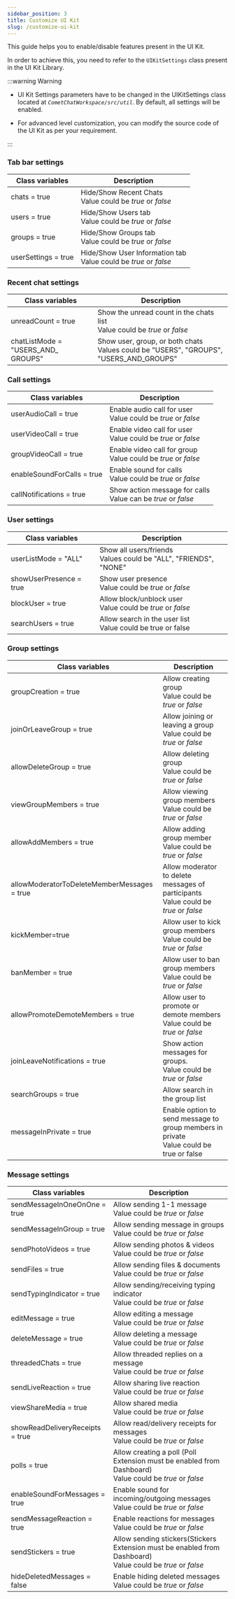 ```yaml
---
sidebar_position: 3
title: Customize UI Kit
slug: /customize-ui-kit
---
```


This guide helps you to enable/disable features present in the UI Kit.

In order to achieve this, you need to refer to the `UIKitSettings` class present in the UI Kit Library.

:::warning Warning

- UI Kit Settings parameters have to be changed in the UIKitSettings class located at _`CometChatWorkspace/src/util`_. By default, all settings will be enabled. 

- For advanced level customization, you can modify the source code of the UI Kit as per your requirement.

:::

### Tab bar settings

| Class variables | Description | 
| ---- | ---- | 
| chats = true | Hide/Show Recent Chats<br/>Value could be _true_ or _false_ | 
| users = true | Hide/Show Users tab<br/>Value could be _true_ or _false_ | 
| groups = true | Hide/Show Groups tab<br/>Value could be _true_ or _false_ | 
| userSettings = true | Hide/Show User Information tab<br/>Value could be _true_ or _false_ | 


### Recent chat settings

| Class variables | Description | 
| ---- | ---- | 
| unreadCount = true | Show the unread count in the chats list<br/>Value could be _true_ or _false_ | 
| chatListMode = "USERS_AND_ GROUPS" | Show user, group, or both chats<br/>Values could be "USERS", "GROUPS", "USERS_AND_GROUPS" | 


### Call settings

| Class variables | Description | 
| ---- | ---- | 
| userAudioCall = true | Enable audio call for user<br/>Value could be _true_ or _false_ | 
| userVideoCall = true | Enable video call for user<br/>Value could be _true_ or _false_ | 
| groupVideoCall = true | Enable video call for group<br/>Value could be _true_ or _false_ | 
| enableSoundForCalls = true | Enable sound for calls<br/>Value could be _true_ or _false_ | 
| callNotifications = true | Show action message for calls<br/>Value can be _true_ or _false_ | 


### User settings

| Class variables | Description | 
| ---- | ---- | 
| userListMode = "ALL" | Show all users/friends<br/>Values could be "ALL", "FRIENDS", "NONE" | 
| showUserPresence = true | Show user presence<br/>Value could be _true_ or _false_ | 
| blockUser = true | Allow block/unblock user<br/>Value could be _true_ or _false_ | 
| searchUsers = true | Allow search in the user list<br/>Value could be true or false | 


### Group settings

| Class variables | Description | 
| ---- | ---- | 
| groupCreation = true | Allow creating group<br/>Value could be _true_ or _false_ | 
| joinOrLeaveGroup = true | Allow joining or leaving a group<br/>Value could be _true_ or _false_ | 
| allowDeleteGroup = true | Allow deleting group<br/>Value could be _true_ or _false_ | 
| viewGroupMembers = true | Allow viewing group members<br/>Value could be _true_ or _false_ | 
| allowAddMembers = true | Allow adding group member<br/>Value could be _true_ or _false_ | 
| allowModeratorToDeleteMemberMessages = true | Allow moderator to delete messages of participants<br/>Value could be _true_ or _false_ | 
| kickMember=true | Allow user to kick group members<br/>Value could be _true_ or _false_ | 
| banMember = true | Allow user to ban group members<br/>Value could be _true_ or _false_ | 
| allowPromoteDemoteMembers = true | Allow user to promote or demote members<br/>Value could be _true_ or _false_ | 
| joinLeaveNotifications = true | Show action messages for groups.<br/>Value could be _true_ or _false_ | 
| searchGroups = true | Allow search in the group list | 
| messageInPrivate = true | Enable option to send message to group members in private<br/>Value could be true or false | 


### Message settings

| Class variables | Description | 
| ---- | ---- | 
| sendMessageInOneOnOne = true | Allow sending 1-1 message<br />Value could be _true_ or _false_ | 
| sendMessageInGroup = true | Allow sending message in groups<br/>Value could be _true_ or _false_ | 
| sendPhotoVideos = true | Allow sending photos & videos<br/>Value could be _true_ or _false_ | 
| sendFiles = true | Allow sending files & documents<br/>Value could be _true_ or _false_ | 
| sendTypingIndicator = true | Allow sending/receiving typing indicator<br/>Value could be _true_ or _false_ | 
| editMessage = true | Allow editing a message<br/>Value could be _true_ or _false_ | 
| deleteMessage = true | Allow deleting a message<br/>Value could be _true_ or _false_ | 
| threadedChats = true | Allow threaded replies on a message<br/>Value could be _true_ or _false_ | 
| sendLiveReaction = true | Allow sharing live reaction<br/>Value could be _true_ or _false_ | 
| viewShareMedia = true | Allow shared media<br/>Value could be _true_ or _false_ | 
| showReadDeliveryReceipts = true | Allow read/delivery receipts for messages<br/>Value could be _true_ or _false_ | 
| polls = true | Allow creating a poll (Poll Extension must be enabled from Dashboard)<br/>Value could be _true_ or _false_ | 
| enableSoundForMessages = true | Enable sound for incoming/outgoing messages<br/>Value could be _true_ or _false_ | 
| sendMessageReaction = true | Enable reactions for messages<br/>Value could be _true_ or _false_ | 
| sendStickers = true | Allow sending stickers(Stickers Extension must be enabled from Dashboard)<br/>Value could be _true_ or _false_ | 
| hideDeletedMessages = false | Enable hiding deleted messages<br/>Value could be _true_ or _false_ | 
